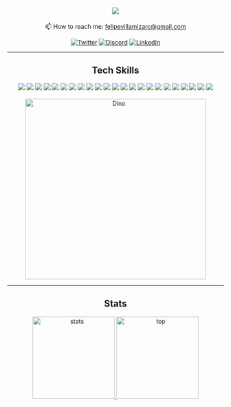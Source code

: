 <div align=center>
  
  # <img src="http://readme-typing-svg.herokuapp.com/?size=30&color=FBD1D1&center=true&vCenter=true&lines=%3Ewhoami;I'm+Felipe" />
  
  📫 How to reach me: felipevillamizarc@gmail.com 

[![Twitter](https://img.shields.io/badge/twitter-%231DA1F2.svg?&style=for-the-badge&logo=twitter&logoColor=white)](https://twitter.com/felipevcc_)
[![Discord](https://img.shields.io/badge/Discord-%235865F2.svg?style=for-the-badge&logo=discord&logoColor=white)](https://discord.com/users/314901228301844491)
[![LinkedIn](https://img.shields.io/badge/linkedin-%230077B5.svg?&style=for-the-badge&logo=linkedin&logoColor=white)](https://www.linkedin.com/in/felipevc)

  <hr>
 
  ## Tech Skills 

  <img src="https://img.shields.io/badge/-Python-98b982?style=for-the-badge&logo=python&logoColor=98b982&labelColor=282828">
  <img src="https://img.shields.io/badge/-Flask-303439?style=for-the-badge&logo=flask&logoColor=dadada&labelColor=282828">
  <img src="https://img.shields.io/badge/-C-979DAC?style=for-the-badge&logo=c&logoColor=979DAC&labelColor=282828">
  <img src="https://img.shields.io/badge/-Java-ED8B00?style=for-the-badge&logo=openjdk&logoColor=ED8B00&labelColor=282828">
  <img src="https://img.shields.io/badge/-Spring-6DB33F?style=for-the-badge&logo=spring&logoColor=6DB33F&labelColor=282828">
  <img src="https://img.shields.io/badge/-Js-F5F095?style=for-the-badge&logo=Javascript&logoColor=F5F095&labelColor=282828">
  <img src="https://img.shields.io/badge/-Node.js-8DBD5F?style=for-the-badge&logo=node.js&logoColor=8DBD5F&labelColor=282828">
  <img src="https://img.shields.io/badge/-Express-404D59?style=for-the-badge&logo=express&logoColor=ffffff&labelColor=282828">
  <img src="https://img.shields.io/badge/-Ts-397dc6?style=for-the-badge&logo=typescript&logoColor=397dc6&labelColor=282828">
  <img src="https://img.shields.io/badge/-React-4DA2D1?style=for-the-badge&logo=react&logoColor=4DA2D1&labelColor=1D2128">
  <img src="https://img.shields.io/badge/-Angular-E23237?style=for-the-badge&logo=angular&logoColor=E23237&labelColor=1D2128">
  <img src="https://img.shields.io/badge/-jQuery-1E608C?style=for-the-badge&logo=jQuery&logoColor=1E608C&labelColor=282828">
  <img src="https://img.shields.io/badge/-MySQL-338DBF?style=for-the-badge&logo=mysql&logoColor=338DBF&labelColor=282828">
  <img src="https://img.shields.io/badge/-Oracle-C94634?style=for-the-badge&logo=oracle&logoColor=C94634&labelColor=282828">
  <img src="https://img.shields.io/badge/-PostgreSQL-316192?style=for-the-badge&logo=postgresql&logoColor=316192&labelColor=282828">
  <img src="https://img.shields.io/badge/-Mongodb-118B4B?style=for-the-badge&logo=mongodb&logoColor=118B4B&labelColor=282828">
  <img src="https://img.shields.io/badge/-AWS-232F3E?style=for-the-badge&logo=amazon-aws&logoColor=white&labelColor=282828">
  <img src="https://img.shields.io/badge/-Docker-338DBF?style=for-the-badge&logo=docker&logoColor=338DBF&labelColor=282828">
  <img src="https://img.shields.io/badge/-HTML-E49C55?style=for-the-badge&logo=html5&logoColor=E49C55&labelColor=282828">
  <img src="https://img.shields.io/badge/-CSS-4DA2D1?style=for-the-badge&logo=css3&logoColor=4DA2D1&labelColor=282828">
  <img src="https://img.shields.io/badge/-Sass-CC6699?style=for-the-badge&logo=sass&logoColor=CC6699&labelColor=282828">
  <img src="https://img.shields.io/badge/-GIT-C46339?style=for-the-badge&logo=git&logoColor=C46339&labelColor=282828">
  <img src="https://img.shields.io/badge/-linux-9E9E9E?style=for-the-badge&logo=linux&logoColor=9E9E9E&labelColor=282828">
  <br><br>
  <img alt="Dino" width="420" src="https://i.imgur.com/mWcyyn7.gif"><br>
  <hr>

  ## Stats

  <a href="https://github.com/felipevcc">
    <img height="191" src="https://github-readme-stats.vercel.app/api?username=felipevcc&show_icons=true&bg_color=282A36&text_color=D9E0EE&icon_color=FBD1D1&title_color=FBD1D1&border_color=676871" alt="stats" />
    <img height="191" src="https://github-readme-stats.vercel.app/api/top-langs?username=felipevcc&show_icons=true&locale=en&layout=compact&bg_color=282A36&text_color=D9E0EE&title_color=FBD1D1&border_color=676871&langs_count=8" alt="top" />
  </a>
</div>

